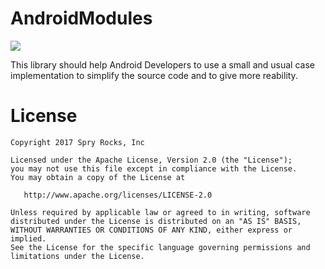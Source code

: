 # AndroidModules

[![](https://jitpack.io/v/SpryRocks/AndroidModules.svg)](https://jitpack.io/#SpryRocks/AndroidModules)

This library should help Android Developers to use a small and usual case implementation to simplify the source code and to give more reability.

# License

    Copyright 2017 Spry Rocks, Inc

    Licensed under the Apache License, Version 2.0 (the "License");
    you may not use this file except in compliance with the License.
    You may obtain a copy of the License at

       http://www.apache.org/licenses/LICENSE-2.0

    Unless required by applicable law or agreed to in writing, software
    distributed under the License is distributed on an "AS IS" BASIS,
    WITHOUT WARRANTIES OR CONDITIONS OF ANY KIND, either express or implied.
    See the License for the specific language governing permissions and
    limitations under the License.
